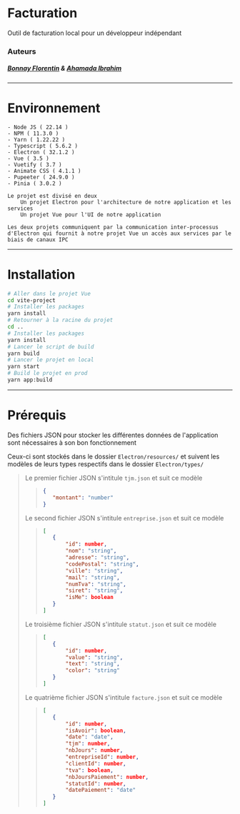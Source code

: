 # Facturation
Outil de facturation local pour un développeur indépendant

### Auteurs
##### [Bonnay Florentin](https://github.com/FailPowa) & [Ahamada Ibrahim](https://github.com/CashmereM)

---
# Environnement
    - Node JS ( 22.14 )
    - NPM ( 11.3.0 )
    - Yarn ( 1.22.22 )
    - Typescript ( 5.6.2 )
    - Electron ( 32.1.2 )
    - Vue ( 3.5 )
    - Vuetify ( 3.7 )
    - Animate CSS ( 4.1.1 )
    - Pupeeter ( 24.9.0 )
    - Pinia ( 3.0.2 )

    Le projet est divisé en deux
        Un projet Electron pour l'architecture de notre application et les services
        Un projet Vue pour l'UI de notre application

    Les deux projets communiquent par la communication inter-processus d'Electron qui fournit à notre projet Vue un accès aux services par le biais de canaux IPC

---
# Installation

```bash
# Aller dans le projet Vue
cd vite-project
# Installer les packages
yarn install
# Retourner à la racine du projet
cd ..
# Installer les packages
yarn install
# Lancer le script de build
yarn build
# Lancer le projet en local
yarn start
# Build le projet en prod
yarn app:build
```

---
# Prérequis
Des fichiers JSON pour stocker les différentes données de l'application sont nécessaires à son bon fonctionnement

Ceux-ci sont stockés dans le dossier `Electron/resources/` et suivent les modèles de leurs types respectifs dans le dossier `Electron/types/`

> Le premier fichier JSON s'intitule `tjm.json` et suit ce modèle
>>```json
>>{
>>    "montant": "number"
>>}
>>```
>
> Le second fichier JSON s'intitule `entreprise.json` et suit ce modèle
>>```json
>>[
>>    {
>>        "id": number,
>>        "nom": "string",
>>        "adresse": "string",
>>        "codePostal": "string",
>>        "ville": "string",
>>        "mail": "string",
>>        "numTva": "string",
>>        "siret": "string",
>>        "isMe": boolean
>>    }    
>>]
>>```
>
> Le troisième fichier JSON s'intitule `statut.json` et suit ce modèle
>>```json
>>[
>>    {
>>        "id": number,
>>        "value": "string",
>>        "text": "string",
>>        "color": "string"
>>    }    
>>]
>>```
>
> Le quatrième fichier JSON s'intitule `facture.json` et suit ce modèle
>>```json
>>[
>>    {
>>        "id": number,
>>        "isAvoir": boolean,
>>        "date": "date",
>>        "tjm": number,
>>        "nbJours": number,
>>        "entrepriseId": number,
>>        "clientId": number,
>>        "tva": boolean,
>>        "nbJoursPaiement": number,
>>        "statutId": number,
>>        "datePaiement": "date"
>>    }    
>>]
>>```